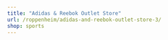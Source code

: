 ```yaml
---
title: "Adidas & Reebok Outlet Store"
url: /roppenheim/adidas-and-reebok-outlet-store-3/
shop: sports
---
```

